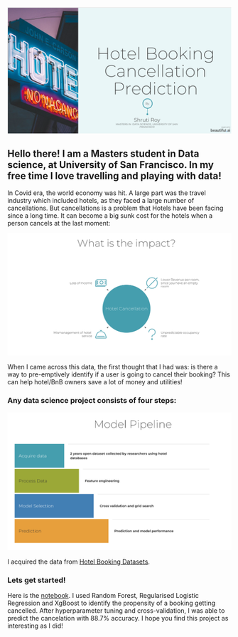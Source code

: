 

<img src="Screen Shot 2021-03-09 at 5.37.37 PM.png" class="img-responsive" alt=""> </div>

## Hello there! I am a Masters student in Data science, at University of San Francisco. In my free time I love travelling and playing with data!

In Covid era, the world economy was hit. A large part was the travel industry which included hotels, as they faced a large number of cancellations. But cancellations is a problem that Hotels have been facing since a long time. It can become a big sunk cost for the hotels when a person cancels at the last moment:

![alt text](https://github.com/shrutiroy203/Hotel-Booking-Cancellation-Prediction/blob/gh-pages/Screen%20Shot%202021-03-09%20at%205.38.19%20PM.png)


When I came across this data, the first thought that I had was: is there a way to pre-emptively identify if a user is going to cancel their booking? This can help hotel/BnB owners save a lot of money and utilities!

### Any data science project consists of four steps:

![alt text](https://github.com/shrutiroy203/Hotel-Booking-Cancellation-Prediction/blob/gh-pages/Screen%20Shot%202021-03-09%20at%205.45.01%20PM.png)

I acquired the data from [Hotel Booking Datasets](https://www.sciencedirect.com/science/article/pii/S2352340918315191). 

### Lets get started! 
Here is the [notebook](https://deepnote.com/project/aa268a46-3542-4a0a-85f2-14c43bc3e6e2#%2FHotel-Booking-Cancellation-Prediction%2FHotel%20Booking%20Cancellation%20Prediction.ipynb). I used Random Forest, Regularised Logistic Regression and XgBoost to identify the propensity of a booking getting cancelled. After hyperparameter tuning and cross-validation, I was able to predict the cancelation with 88.7% accuracy. I hope you find this project as interesting as I did!
